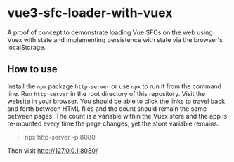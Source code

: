 # vue3-sfc-loader-with-vuex
A proof of concept to demonstrate loading Vue SFCs on the web using Vuex with state and implementing persistence with state via the browser's localStorage.

## How to use
Install the `npm` package `http-server` or use `npx` to run it from the command line. Run `http-server` in the root directory of this repository. Visit the website in your browser. You should be able to click the links to travel back and forth between HTML files and the count should remain the same between pages. The count is a variable within the Vuex store and the app is re-mounted every time the page changes, yet the store variable remains.

> npx http-server -p 8080

Then visit http://127.0.0.1:8080/
